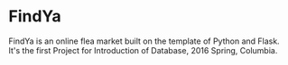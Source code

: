 # FindYa
FindYa is an online flea market built on the template of Python and Flask. It's the first Project for Introduction of Database, 2016 Spring, Columbia.
